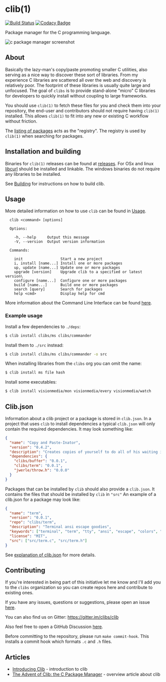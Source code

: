 # clib(1)

  [![Build Status](https://travis-ci.org/clibs/clib.svg?branch=master)](https://travis-ci.org/clibs/clib)
  [![Codacy Badge](https://app.codacy.com/project/badge/Grade/a196ec36c31349e18b6e4036eab1d02c)](https://www.codacy.com/gh/clibs/clib?utm_source=github.com&amp;utm_medium=referral&amp;utm_content=clibs/clib&amp;utm_campaign=Badge_Grade)

  Package manager for the C programming language.

  ![c package manager screenshot](https://i.cloudup.com/GwqOU2hh9Y.png)

## About

Basically the lazy-man's copy/paste promoting smaller C utilities, also
serving as a nice way to discover these sort of libraries. From my experience
C libraries are scattered all over the web and discovery is relatively poor. The footprint of these libraries is usually quite large and unfocused. The goal of `clibs` is to provide
stand-alone "micro" C libraries for developers to quickly install without coupling
to large frameworks.

You should use `clib(1)` to fetch these files for you and check them into your repository, the end-user and contributors should not require having `clib(1)` installed. This allows `clib(1)` to fit into any new or existing C workflow without friction.

The [listing of packages](https://github.com/clibs/clib/wiki/Packages) acts as the "registry". The registry is used by `clib(1)` when searching for packages.

## Installation and building
Binaries for `clib(1)` releases can be found at [releases](https://github.com/clibs/clib/releases/).
For OSx and linux [libcurl](http://curl.haxx.se/libcurl/) should be installed and linkable.
The windows binaries do not require any libraries to be installed.

See [Building](Building.md) for instructions on how to build clib.


## Usage
More detailed information on how to use `clib` can be found in [Usage](Usage.md).
```
  clib <command> [options]

  Options:

    -h, --help     Output this message
    -V, --version  Output version information

  Commands:

    init                 Start a new project
    i, install [name...] Install one or more packages
    up, update [name...] Update one or more packages
    upgrade [version]    Upgrade clib to a specified or latest version\
    configure [name...]  Configure one or more packages
    build [name...]      Build one or more packages
    search [query]       Search for packages
    help <cmd>           Display help for cmd
```
More information about the Command Line Interface can be found [here](https://github.com/clibs/clib/wiki/Command-Line-Interface).

### Example usage
 Install a few dependencies to `./deps`:

```sh
$ clib install clibs/ms clibs/commander
```

 Install them to `./src` instead:

```sh
$ clib install clibs/ms clibs/commander -o src
```

 When installing libraries from the `clibs` org you can omit the name:

```sh
$ clib install ms file hash
```

 Install some executables:

```sh
$ clib install visionmedia/mon visionmedia/every visionmedia/watch
```

## Clib.json
Information about a clib project or a package is stored in `clib.json`.
In a project that uses `clib` to install dependencies a typical `clib.json` will only contain the required dependencies.
It may look something like:
```json
{
  "name": "Copy and Paste-Inator",
  "version": "0.4.2",
  "description": "Creates copies of yourself to do all of his waiting in lines for you.",
  "dependencies": {
    "clibs/buffer": "0.0.1",
    "clibs/term": "0.0.1",
    "jwerle/throw.h": "0.0.0"
  }
}
```

Packages that can be installed by `clib` should also provide a `clib.json`.
It contains the files that should be installed by `clib` in `"src"`
An example of a clib.json for a package may look like:
```json
{
  "name": "term",
  "version": "0.0.1",
  "repo": "clibs/term",
  "description": "Terminal ansi escape goodies",
  "keywords": ["terminal", "term", "tty", "ansi", "escape", "colors", "console"],
  "license": "MIT",
  "src": ["src/term.c", "src/term.h"]
}
```

 See [explanation of clib.json](https://github.com/clibs/clib/wiki/Explanation-of-package.json) for more details.

## Contributing

 If you're interested in being part of this initiative let me know and I'll add you to the `clibs` organization so you can create repos here and contribute to existing ones.
 
 If you have any issues, questions or suggestions, please open an issue [here](https://github.com/clibs/clib/issues). 
 
 You can also find us on Gitter: https://gitter.im/clibs/clib
 
 Also feel free to open a GitHub Discussion [here](https://github.com/clibs/clib/discussions).

 Before committing to the repository, please run `make commit-hook`. This installs a commit hook which formats `.c` and `.h` files.

## Articles

  - [Introducing Clib](https://medium.com/code-adventures/b32e6e769cb3) - introduction to clib
  - [The Advent of Clib: the C Package Manager](https://web.archive.org/web/20200128184218/http://blog.ashworth.in/2014/10/19/the-advent-of-clib-the-c-package-manager.html) - overview article about clib
